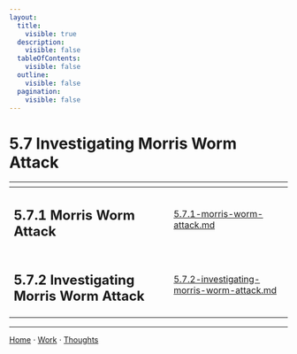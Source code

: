 ```yaml
---
layout:
  title:
    visible: true
  description:
    visible: false
  tableOfContents:
    visible: false
  outline:
    visible: false
  pagination:
    visible: false
---
```


# 5.7 Investigating Morris Worm Attack

<table data-view="cards">
  <thead>
    <tr>
      <th></th>
      <th data-hidden data-card-target data-type="content-ref"></th>
    </tr>
  </thead>
  <tbody>
    <tr>
      <td><h2>5.7.1 Morris Worm Attack</h2></td>
      <td><a href="5.7.1-morris-worm-attack.md">5.7.1-morris-worm-attack.md</a></td>
    </tr>
    <tr>
      <td><h2>5.7.2 Investigating Morris Worm Attack</h2></td>
      <td><a href="5.7.2-investigating-morris-worm-attack.md">5.7.2-investigating-morris-worm-attack.md</a></td>
    </tr>
  </tbody>
</table>


***

[Home](https://sophiecchen.gitbook.io/sophie-chen) ⋅ [Work](https://sophiecchen.gitbook.io/sophie-chen/work) ⋅ [Thoughts](https://sophiecchen.gitbook.io/sophie-chen/thoughts)
